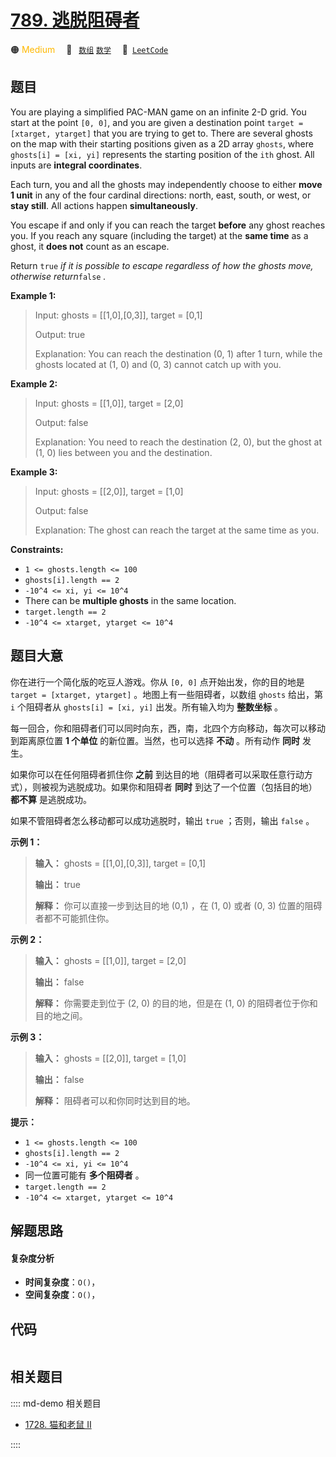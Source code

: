 # [789. 逃脱阻碍者](https://leetcode.com/problems/escape-the-ghosts)

🟠 <font color=#ffb800>Medium</font>&emsp; 🔖&ensp; [`数组`](/leetcode/outline/tag/array.md) [`数学`](/leetcode/outline/tag/math.md)&emsp; 🔗&ensp;[`LeetCode`](https://leetcode.com/problems/escape-the-ghosts)


## 题目

You are playing a simplified PAC-MAN game on an infinite 2-D grid. You start
at the point `[0, 0]`, and you are given a destination point `target =
[xtarget, ytarget]` that you are trying to get to. There are several ghosts on
the map with their starting positions given as a 2D array `ghosts`, where
`ghosts[i] = [xi, yi]` represents the starting position of the `ith` ghost.
All inputs are **integral coordinates**.

Each turn, you and all the ghosts may independently choose to either **move 1
unit** in any of the four cardinal directions: north, east, south, or west, or
**stay still**. All actions happen **simultaneously**.

You escape if and only if you can reach the target **before** any ghost
reaches you. If you reach any square (including the target) at the **same
time** as a ghost, it **does not** count as an escape.

Return `true` _if it is possible to escape regardless of how the ghosts move,
otherwise return_`false` _._



**Example 1:**

> Input: ghosts = [[1,0],[0,3]], target = [0,1]
> 
> Output: true
> 
> Explanation: You can reach the destination (0, 1) after 1 turn, while the ghosts located at (1, 0) and (0, 3) cannot catch up with you.

**Example 2:**

> Input: ghosts = [[1,0]], target = [2,0]
> 
> Output: false
> 
> Explanation: You need to reach the destination (2, 0), but the ghost at (1, 0) lies between you and the destination.

**Example 3:**

> Input: ghosts = [[2,0]], target = [1,0]
> 
> Output: false
> 
> Explanation: The ghost can reach the target at the same time as you.

**Constraints:**

  * `1 <= ghosts.length <= 100`
  * `ghosts[i].length == 2`
  * `-10^4 <= xi, yi <= 10^4`
  * There can be **multiple ghosts** in the same location.
  * `target.length == 2`
  * `-10^4 <= xtarget, ytarget <= 10^4`


## 题目大意

你在进行一个简化版的吃豆人游戏。你从 `[0, 0]` 点开始出发，你的目的地是 `target = [xtarget, ytarget]`
。地图上有一些阻碍者，以数组 `ghosts` 给出，第 `i` 个阻碍者从 `ghosts[i] = [xi, yi]` 出发。所有输入均为
**整数坐标** 。

每一回合，你和阻碍者们可以同时向东，西，南，北四个方向移动，每次可以移动到距离原位置 **1 个单位** 的新位置。当然，也可以选择 **不动**
。所有动作 **同时** 发生。

如果你可以在任何阻碍者抓住你 **之前** 到达目的地（阻碍者可以采取任意行动方式），则被视为逃脱成功。如果你和阻碍者 **同时**
到达了一个位置（包括目的地） **都不算**  是逃脱成功。

如果不管阻碍者怎么移动都可以成功逃脱时，输出 `true` ；否则，输出 `false` 。



**示例 1：**

> 
> 
> 
> 
> 
> **输入：** ghosts = [[1,0],[0,3]], target = [0,1]
> 
> **输出：** true
> 
> **解释：** 你可以直接一步到达目的地 (0,1) ，在 (1, 0) 或者 (0, 3) 位置的阻碍者都不可能抓住你。 
> 
> 

**示例 2：**

> 
> 
> 
> 
> 
> **输入：** ghosts = [[1,0]], target = [2,0]
> 
> **输出：** false
> 
> **解释：** 你需要走到位于 (2, 0) 的目的地，但是在 (1, 0) 的阻碍者位于你和目的地之间。 
> 
> 

**示例 3：**

> 
> 
> 
> 
> 
> **输入：** ghosts = [[2,0]], target = [1,0]
> 
> **输出：** false
> 
> **解释：** 阻碍者可以和你同时达到目的地。 
> 
> 



**提示：**

  * `1 <= ghosts.length <= 100`
  * `ghosts[i].length == 2`
  * `-10^4 <= xi, yi <= 10^4`
  * 同一位置可能有 **多个阻碍者** 。
  * `target.length == 2`
  * `-10^4 <= xtarget, ytarget <= 10^4`


## 解题思路

#### 复杂度分析

- **时间复杂度**：`O()`，
- **空间复杂度**：`O()`，

## 代码

```javascript

```

## 相关题目

:::: md-demo 相关题目
- [1728. 猫和老鼠 II](https://leetcode.com/problems/cat-and-mouse-ii)

::::
